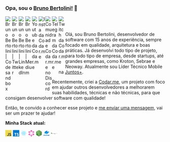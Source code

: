 
### Opa, sou o [Bruno Bertolini!](http://brunobertolini.com) 👋

<a href="http://codesandbox.io/u/brunobertolini" target="_blank">
  <img src="https://raw.githubusercontent.com/brunobertolini/brunobertolini/master/assets/codesandbox.svg" width="21px"  alt="Bruno Bertolini | Codesandbox" align="left" />
</a>
<a href="http://twitter.com/brunobertolini" target="_blank">
  <img src="https://raw.githubusercontent.com/brunobertolini/brunobertolini/master/assets/twitter.svg" width="21px"  alt="Bruno Bertolini | Twitter" align="left" />
</a>
<a href="http://linkedin.com/in/brunobertolini" target="_blank">
  <img src="https://raw.githubusercontent.com/brunobertolini/brunobertolini/master/assets/linkedin.svg" width="21px"  alt="Bruno Bertolini | LinkedIn" align="left" />
</a>
<a href="http://medium.com/@brunobertolini" target="_blank">
  <img src="https://raw.githubusercontent.com/brunobertolini/brunobertolini/master/assets/medium.svg" width="21px"  alt="Bruno Bertolini | Medium" align="left" />
</a>

<a href="http://youtube.com/codarme" target="_blank">
  <img src="https://raw.githubusercontent.com/brunobertolini/brunobertolini/master/assets/youtube.svg" width="21px"  alt="Youtube da Codar.me" align="left" />
</a>

<a href="http://instagram.com/codar.me" target="_blank">
  <img src="https://raw.githubusercontent.com/brunobertolini/brunobertolini/master/assets/instagram.svg" width="21px"  alt="Insta da Codar.me" align="left" />
</a>

<a href="https://discord.gg/HCgbhQb" target="_blank">
  <img src="https://raw.githubusercontent.com/brunobertolini/brunobertolini/master/assets/discord.svg" width="21px"  alt="Comunidade Codar.me no Discord" align="left" />
</a>

<a href="http://t.me/codarme" target="_blank">
  <img src="https://raw.githubusercontent.com/brunobertolini/brunobertolini/master/assets/telegram.svg" width="21px"  alt="Telegram da Codar.me" align="left" />
</a>

<a href="http://twitch.tv/codarme" target="_blank">
  <img src="https://raw.githubusercontent.com/brunobertolini/brunobertolini/master/assets/twitch.svg" width="21px"  alt="Twitch da Codar.me" align="left" />
</a>

<br />
<br />

Olá, sou Bruno Bertolini, desenvolvedor de software com 15 anos de experiência, sempre focado em qualidade, arquitetura e boas práticas. Já desenvolvi todo tipo de projeto, para todo tipo de empresa, desde startups, até grandes empresas, como Kroton, Sebrae e Neoway. Atualmente sou Líder Técnico Mobile na [Juntos+](http://github.com/juntossomosmais).

Recentemente, criei a [Codar.me](http://codar.me), um projeto com foco em ajudar outros desenvolvedores a melhorarem suas habilidades, técnicas e não técnicas, para que consigam desenvolver software com qualidade!

Então, te convido a conhecer esse projeto e [me enviar uma mensagem](https://www.instagram.com/codar.me/), vai ser um prazer te ajudar!

**Minha Stack atual:**

<code><img height="20" src="https://raw.githubusercontent.com/github/explore/80688e429a7d4ef2fca1e82350fe8e3517d3494d/topics/javascript/javascript.png"></code>
<code><img height="20" src="https://raw.githubusercontent.com/github/explore/80688e429a7d4ef2fca1e82350fe8e3517d3494d/topics/typescript/typescript.png"></code>
<code><img height="20" src="https://raw.githubusercontent.com/github/explore/80688e429a7d4ef2fca1e82350fe8e3517d3494d/topics/react/react.png"></code>
<code><img height="20" src="https://raw.githubusercontent.com/github/explore/5c058a388828bb5fde0bcafd4bc867b5bb3f26f3/topics/graphql/graphql.png"></code>
<code><img height="20" src="https://raw.githubusercontent.com/github/explore/80688e429a7d4ef2fca1e82350fe8e3517d3494d/topics/nodejs/nodejs.png"></code>
<code><img height="20" src="https://raw.githubusercontent.com/github/explore/80688e429a7d4ef2fca1e82350fe8e3517d3494d/topics/docker/docker.png"></code>
<code><img height="20" src="https://raw.githubusercontent.com/github/explore/80688e429a7d4ef2fca1e82350fe8e3517d3494d/topics/mongodb/mongodb.png"></code>
